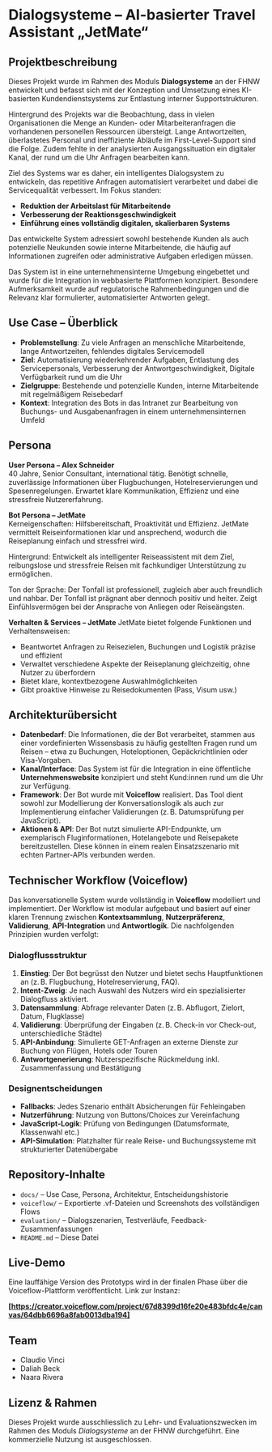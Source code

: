 # Dialogsysteme – AI-basierter Travel Assistant „JetMate“

## Projektbeschreibung

Dieses Projekt wurde im Rahmen des Moduls **Dialogsysteme** an der FHNW entwickelt und befasst sich mit der Konzeption und Umsetzung eines KI-basierten Kundendienstsystems zur Entlastung interner Supportstrukturen.

Hintergrund des Projekts war die Beobachtung, dass in vielen Organisationen die Menge an Kunden- oder Mitarbeiteranfragen die vorhandenen personellen Ressourcen übersteigt. Lange Antwortzeiten, überlastetes Personal und ineffiziente Abläufe im First-Level-Support sind die Folge. Zudem fehlte in der analysierten Ausgangssituation ein digitaler Kanal, der rund um die Uhr Anfragen bearbeiten kann.

Ziel des Systems war es daher, ein intelligentes Dialogsystem zu entwickeln, das repetitive Anfragen automatisiert verarbeitet und dabei die Servicequalität verbessert. Im Fokus standen:

- **Reduktion der Arbeitslast für Mitarbeitende**
- **Verbesserung der Reaktionsgeschwindigkeit**
- **Einführung eines vollständig digitalen, skalierbaren Systems**

Das entwickelte System adressiert sowohl bestehende Kunden als auch potenzielle Neukunden sowie interne Mitarbeitende, die häufig auf Informationen zugreifen oder administrative Aufgaben erledigen müssen.

Das System ist in eine unternehmensinterne Umgebung eingebettet und wurde für die Integration in webbasierte Plattformen konzipiert. Besondere Aufmerksamkeit wurde auf regulatorische Rahmenbedingungen und die Relevanz klar formulierter, automatisierter Antworten gelegt.

## Use Case – Überblick

- **Problemstellung**: Zu viele Anfragen an menschliche Mitarbeitende, lange Antwortzeiten, fehlendes digitales Servicemodell
- **Ziel**: Automatisierung wiederkehrender Aufgaben, Entlastung des Servicepersonals, Verbesserung der Antwortgeschwindigkeit, Digitale Verfügbarkeit rund um die Uhr
- **Zielgruppe**: Bestehende und potenzielle Kunden, interne Mitarbeitende mit regelmäßigem Reisebedarf
- **Kontext**: Integration des Bots in das Intranet zur Bearbeitung von Buchungs- und Ausgabenanfragen in einem unternehmensinternen Umfeld

## Persona

**User Persona – Alex Schneider**  
40 Jahre, Senior Consultant, international tätig. Benötigt schnelle, zuverlässige Informationen über Flugbuchungen, Hotelreservierungen und Spesenregelungen. Erwartet klare Kommunikation, Effizienz und eine stressfreie Nutzererfahrung.

**Bot Persona – JetMate**  
Kerneigenschaften: Hilfsbereitschaft, Proaktivität und Effizienz. JetMate vermittelt Reiseinformationen klar und ansprechend, wodurch die Reiseplanung einfach und stressfrei wird.

Hintergrund: Entwickelt als intelligenter Reiseassistent mit dem Ziel, reibungslose und stressfreie Reisen mit fachkundiger Unterstützung zu ermöglichen.

Ton der Sprache: Der Tonfall ist professionell, zugleich aber auch freundlich und nahbar. Der Tonfall ist prägnant aber dennoch positiv und heiter. Zeigt Einfühlsvermögen bei der Ansprache von Anliegen oder Reiseängsten.

**Verhalten & Services – JetMate** 
JetMate bietet folgende Funktionen und Verhaltensweisen:
- Beantwortet Anfragen zu Reisezielen, Buchungen und Logistik präzise und effizient
- Verwaltet verschiedene Aspekte der Reiseplanung gleichzeitig, ohne Nutzer zu überfordern
- Bietet klare, kontextbezogene Auswahlmöglichkeiten
- Gibt proaktive Hinweise zu Reisedokumenten (Pass, Visum usw.)

## Architekturübersicht

- **Datenbedarf**: Die Informationen, die der Bot verarbeitet, stammen aus einer vordefinierten Wissensbasis zu häufig gestellten Fragen rund um Reisen – etwa zu Buchungen, Hoteloptionen, Gepäckrichtlinien oder Visa-Vorgaben.
- **Kanal/Interface**: Das System ist für die Integration in eine öffentliche **Unternehmenswebsite** konzipiert und steht Kund:innen rund um die Uhr zur Verfügung.
- **Framework**: Der Bot wurde mit **Voiceflow** realisiert. Das Tool dient sowohl zur Modellierung der Konversationslogik als auch zur Implementierung einfacher Validierungen (z. B. Datumsprüfung per JavaScript).
- **Aktionen & API**: Der Bot nutzt simulierte API-Endpunkte, um exemplarisch Fluginformationen, Hotelangebote und Reisepakete bereitzustellen. Diese können in einem realen Einsatzszenario mit echten Partner-APIs verbunden werden.

## Technischer Workflow (Voiceflow)

Das konversationelle System wurde vollständig in **Voiceflow** modelliert und implementiert. Der Workflow ist modular aufgebaut und basiert auf einer klaren Trennung zwischen **Kontextsammlung**, **Nutzerpräferenz**, **Validierung**, **API-Integration** und **Antwortlogik**. Die nachfolgenden Prinzipien wurden verfolgt:

### Dialogflussstruktur

1. **Einstieg**: Der Bot begrüsst den Nutzer und bietet sechs Hauptfunktionen an (z. B. Flugbuchung, Hotelreservierung, FAQ).
2. **Intent-Zweig**: Je nach Auswahl des Nutzers wird ein spezialisierter Dialogfluss aktiviert.
3. **Datensammlung**: Abfrage relevanter Daten (z. B. Abflugort, Zielort, Datum, Flugklasse)
4. **Validierung**: Überprüfung der Eingaben (z. B. Check-in vor Check-out, unterschiedliche Städte)
5. **API-Anbindung**: Simulierte GET-Anfragen an externe Dienste zur Buchung von Flügen, Hotels oder Touren
6. **Antwortgenerierung**: Nutzerspezifische Rückmeldung inkl. Zusammenfassung und Bestätigung

### Designentscheidungen

- **Fallbacks**: Jedes Szenario enthält Absicherungen für Fehleingaben
- **Nutzerführung**: Nutzung von Buttons/Choices zur Vereinfachung
- **JavaScript-Logik**: Prüfung von Bedingungen (Datumsformate, Klassenwahl etc.)
- **API-Simulation**: Platzhalter für reale Reise- und Buchungssysteme mit strukturierter Datenübergabe

## Repository-Inhalte

- `docs/` – Use Case, Persona, Architektur, Entscheidungshistorie
- `voiceflow/` – Exportierte .vf-Dateien und Screenshots des vollständigen Flows
- `evaluation/` – Dialogszenarien, Testverläufe, Feedback-Zusammenfassungen
- `README.md` – Diese Datei

## Live-Demo

Eine lauffähige Version des Prototyps wird in der finalen Phase über die Voiceflow-Plattform veröffentlicht. Link zur Instanz:

**[https://creator.voiceflow.com/project/67d8399d16fe20e483bfdc4e/canvas/64dbb6696a8fab0013dba194]**

## Team

- Claudio Vinci
- Daliah Beck
- Naara Rivera

## Lizenz & Rahmen

Dieses Projekt wurde ausschliesslich zu Lehr- und Evaluationszwecken im Rahmen des Moduls *Dialogsysteme* an der FHNW durchgeführt. Eine kommerzielle Nutzung ist ausgeschlossen.
